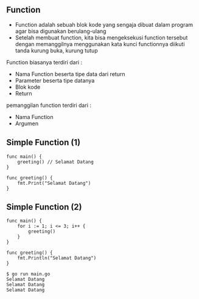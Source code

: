 ## Function
- Function adalah sebuah blok kode yang sengaja dibuat dalam program agar bisa digunakan berulang-ulang
- Setelah membuat function, kita bisa mengeksekusi function tersebut dengan memanggilnya menggunakan kata kunci functionnya diikuti tanda kurung buka, kurung tutup

Function biasanya terdiri dari :
- Nama Function beserta tipe data dari return
- Parameter beserta tipe datanya
- Blok kode
- Return

pemanggilan function terdiri dari :
- Nama Function
- Argumen

## Simple Function (1)
``` golang
func main() {
	greeting() // Selamat Datang
}

func greeting() {
	fmt.Print("Selamat Datang")
}
```

## Simple Function (2)
``` golang
func main() {
	for i := 1; i <= 3; i++ {
		greeting()
	}
}

func greeting() {
	fmt.Println("Selamat Datang")
}
```
```
$ go run main.go
Selamat Datang
Selamat Datang
Selamat Datang
```
